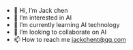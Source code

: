 - 👋 Hi, I’m Jack chen
- 👀 I’m interested in AI
- 🌱 I’m currently learning AI technology
- 💞️ I’m looking to collaborate on AI 
- 📫 How to reach me jackchent@qq.com

<!---
jackchentzh/jackchentzh is a ✨ special ✨ repository because its `README.md` (this file) appears on your GitHub profile.
You can click the Preview link to take a look at your changes.
--->
